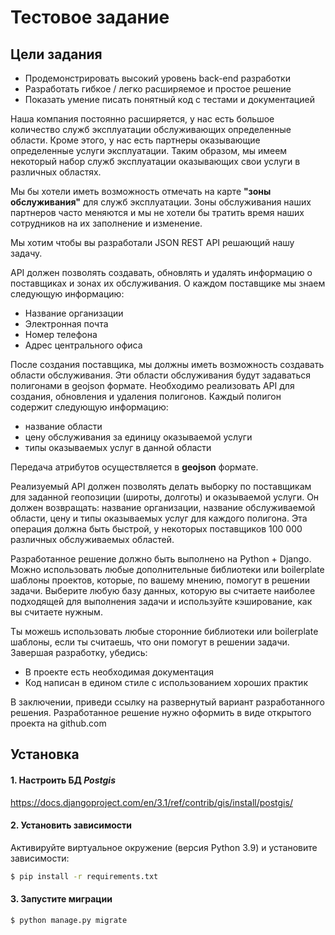 # Тестовое задание

## Цели задания

- Продемонстрировать высокий уровень back-end разработки
- Разработать гибкое / легко расширяемое и простое решение
- Показать умение писать понятный код с тестами и документацией

Наша компания постоянно расширяется, у нас есть большое количество служб эксплуатации обслуживающих определенные области. Кроме этого, у нас есть партнеры оказывающие определенные услуги эксплуатации. Таким образом, мы имеем некоторый набор служб эксплуатации оказывающих свои услуги в различных областях.

Мы бы хотели иметь возможность отмечать на карте **"зоны обслуживания"** для служб эксплуатации. Зоны обслуживания наших партнеров часто меняются и мы не хотели бы тратить время наших сотрудников на их заполнение и изменение.

Мы хотим чтобы вы разработали JSON REST API решающий нашу задачу.

API должен позволять создавать, обновлять и удалять информацию о поставщиках и зонах их обслуживания. О каждом поставщике мы знаем следующую информацию:
- Название организации
- Электронная почта
- Номер телефона
- Адрес центрального офиса

После создания поставщика, мы должны иметь возможность создавать области обслуживания. Эти области обслуживания будут задаваться полигонами в geojson формате. Необходимо реализовать API для создания, обновления и удаления полигонов. Каждый полигон содержит следующую информацию:
- название области 
- цену обслуживания за единицу оказываемой услуги
- типы оказываемых услуг в данной области

Передача атрибутов осуществляется в **geojson** формате.

Реализуемый API должен позволять делать выборку по поставщикам для заданной геопозиции (широты, долготы) и оказываемой услуги. Он должен возвращать: название организации, название обслуживаемой области, цену и типы оказываемых услуг для каждого полигона. Эта операция должна быть быстрой, у некоторых поставщиков 100 000 различных обслуживаемых областей.

Разработанное решение должно быть выполнено на Python + Django. Можно использовать любые дополнительные библиотеки или boilerplate шаблоны проектов, которые, по вашему мнению, помогут в решении задачи. Выберите любую базу данных, которую вы считаете наиболее подходящей для выполнения задачи и используйте кэширование, как вы считаете нужным.

Ты можешь использовать любые сторонние библиотеки или boilerplate шаблоны, если ты считаешь, что они помогут в решении задачи. Завершая разработку, убедись: 
- В проекте есть необходимая документация
- Код написан в едином стиле с использованием хороших практик

В заключении, приведи ссылку на развернутый вариант разработанного решения. Разработанное решение нужно оформить в виде открытого проекта на github.com 

## Установка

#### 1. Настроить БД _Postgis_

https://docs.djangoproject.com/en/3.1/ref/contrib/gis/install/postgis/

#### 2. Установить зависимости

Активируйте виртуальное окружение (версия Python 3.9) и установите зависимости:

```bash
$ pip install -r requirements.txt
```

#### 3. Запустите миграции

```bash
$ python manage.py migrate
```
